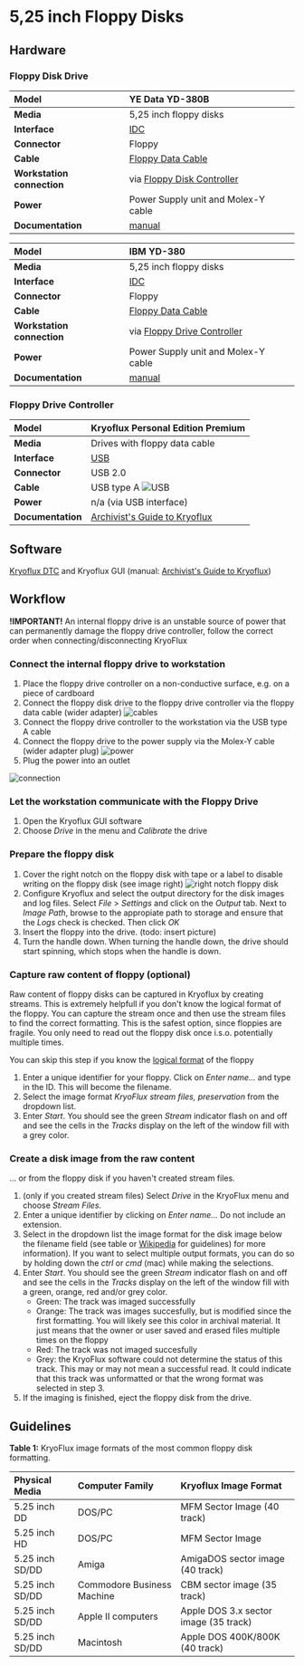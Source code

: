 # 5,25 inch Floppy Disks

## Hardware

### Floppy Disk Drive

|**Model**|YE Data YD-380B|
|:--|:--|
|**Media**|5,25 inch floppy disks|
|**Interface**|[IDC](https://www.wikidata.org/wiki/Q374830)|
|**Connector**|Floppy|
|**Cable**|[Floppy Data Cable](https://www.computerhope.com/jargon/f/flopcabl.htm)|
|**Workstation connection**|via [Floppy Disk Controller](https://www.wikidata.org/wiki/Q741867)|
|**Power**| Power Supply unit and Molex-Y cable|
|**Documentation**| [manual](http://www.vintagecomputer.net/fjkraan/comp/divcomp/doc/YE_Data_YD-380_5.25inchHHHDFloppy.pdf) |

**Model**|IBM YD-380|
|:--|:--|
|**Media**|5,25 inch floppy disks|
|**Interface**|[IDC](https://www.wikidata.org/wiki/Q374830)|
|**Connector**|Floppy|
|**Cable**|[Floppy Data Cable](https://www.computerhope.com/jargon/f/flopcabl.htm)|
|**Workstation connection**|via [Floppy Drive Controller](https://www.wikidata.org/wiki/Q741867)|
|**Power**| Power Supply unit and Molex-Y cable|
|**Documentation**| [manual](http://www.vintagecomputer.net/fjkraan/comp/divcomp/doc/YE_Data_YD-380_5.25inchHHHDFloppy.pdf) |

### Floppy Drive Controller

|**Model**|Kryoflux Personal Edition Premium|
|:--|:--|
|**Media**|Drives with floppy data cable|
|**Interface**|[USB](https://www.wikidata.org/wiki/Q42378)|
|**Connector**|USB 2.0|
|**Cable**| USB type A ![USB](images/USB-A.jpg)|
|**Power**| n/a (via USB interface)|
|**Documentation**| [Archivist's Guide to Kryoflux](https://github.com/archivistsguidetokryoflux/archivists-guide-to-kryoflux) |

## Software

[Kryoflux DTC](https://www.kryoflux.com/?page=download) and Kryoflux GUI (manual: [Archivist's Guide to Kryoflux](https://github.com/archivistsguidetokryoflux/archivists-guide-to-kryoflux))

## Workflow

__!IMPORTANT!__ An internal floppy drive is an unstable source of power that can permanently damage the floppy drive controller, follow the correct order when connecting/disconnecting KryoFlux

### Connect the internal floppy drive to workstation

1. Place the floppy drive controller on a non-conductive surface, e.g. on a piece of cardboard
2. Connect the floppy disk drive to the floppy drive controller via the floppy data cable (wider adapter)
![cables](images/floppy/floppy_power_data_cable.png)
3. Connect the floppy drive controller to the workstation via the USB type A cable
4. Connect the floppy drive to the power supply via the Molex-Y cable (wider adapter plug)
![power](images/floppy/5-25-floppy-power.png)
5. Plug the power into an outlet

![connection](images/floppy/5-25-floppy-connection-kryoflux.png)

### Let the workstation communicate with the Floppy Drive

1. Open the Kryoflux GUI software
2. Choose _Drive_ in the menu and _Calibrate_ the drive

### Prepare the floppy disk

1. Cover the right notch on the floppy disk with tape or a label to disable writing on the floppy disk (see image right)
   ![right notch floppy disk](images/floppy/5-25-floppy-blocker.png)
2. Configure Kryoflux and select the output directory for the disk images and log files. Select _File_ > _Settings_ and click on the _Output_ tab. Next to _Image Path_, browse to the appropiate path to storage and ensure that the _Logs_ check is checked. Then click _OK_
3. Insert the floppy into the drive. (todo: insert picture)
4. Turn the handle down. When turning the handle down, the drive should start spinning, which stops when the handle is down.

### Capture raw content of floppy (optional)

Raw content of floppy disks can be captured in Kryoflux by creating streams. This is extremely helpfull if you don't know the logical format of the floppy. You can capture the stream once and then use the stream files to find the correct formatting. This is the safest option, since floppies are fragile. You only need to read out the floppy disk once i.s.o. potentially multiple times.

You can skip this step if you know the [logical format](https://github.com/archivistsguidetokryoflux/archivists-guide-to-kryoflux/blob/master/2%20PART%20TWO%20In-Depth/Disk-Image-Formats.md) of the floppy

1. Enter a unique identifier for your floppy. Click on _Enter name..._ and type in the ID. This will become the filename.
2. Select the image format _KryoFlux stream files, preservation_ from the dropdown list.
3. Enter _Start_. You should see the green _Stream_ indicator flash on and off and see the cells in the _Tracks_ display on the left of the window fill with a grey color.

### Create a disk image from the raw content

... or from the floppy disk if you haven't created stream files.

1. (only if you created stream files) Select _Drive_ in the KryoFlux menu and choose _Stream Files_.
2. Enter a unique identifier by clicking on _Enter name..._ Do not include an extension.
3. Select in the dropdown list the image format for the disk image below the filename field (see table or [Wikipedia](https://en.wikipedia.org/wiki/List_of_floppy_disk_formats#Logical_formats) for guidelines) for more information). If you want to select multiple output formats, you can do so by holding down the _ctrl_ or _cmd_ (mac) while making the selections.
4. Enter _Start_. You should see the green _Stream_ indicator flash on and off and see the cells in the _Tracks_ display on the left of the window fill with a green, orange, red and/or grey color.
   * Green: The track was imaged successfully
   * Orange: The track was images succesfully, but is modified since the first formatting. You will likely see this color in archival material. It just means that the owner or user saved and erased files multiple times on the floppy
   * Red: The track was not imaged succesfully
   * Grey: the KryoFlux software could not determine the status of this track. This may or may not mean a successful read. It could indicate that this track was unformatted or that the wrong format was selected in step 3.
5. If the imaging is finished, eject the floppy disk from the drive.

## Guidelines

__Table 1:__ KryoFlux image formats of the most common floppy disk formatting.

Physical Media|Computer Family|Kryoflux Image Format|
|:--|:--|:--|
5.25 inch DD|DOS/PC| MFM Sector Image (40 track)|
5.25 inch HD|DOS/PC| MFM Sector Image|
5.25 inch SD/DD|Amiga| AmigaDOS sector image (40 track) |
5.25 inch SD/DD|Commodore Business Machine|CBM sector image (35 track)|
5.25 inch SD/DD|Apple II computers|Apple DOS 3.x sector image (35 track)|
5.25 inch SD/DD|Macintosh| Apple DOS 400K/800K (40 track)|
